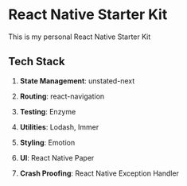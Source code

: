 # React Native Starter Kit

This is my personal React Native Starter Kit

## Tech Stack

1. **State Management**: unstated-next

2. **Routing**: react-navigation

3. **Testing**: Enzyme

4. **Utilities**: Lodash, Immer

5. **Styling**: Emotion

6. **UI**: React Native Paper

7. **Crash Proofing**: React Native Exception Handler

